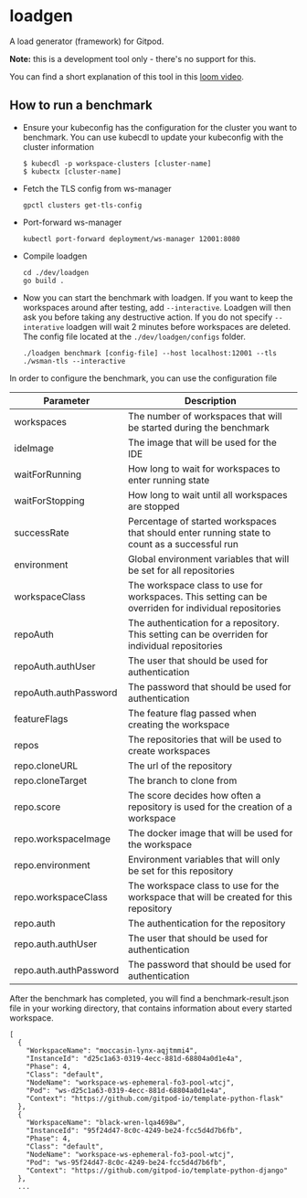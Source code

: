 # loadgen

A load generator (framework) for Gitpod.

**Note:** this is a development tool only - there's no support for this.

You can find a short explanation of this tool in this [loom video](https://www.loom.com/share/6487e3403c0746cc97bb3f766e15fab6).

## How to run a benchmark
- Ensure your kubeconfig has the configuration for the cluster you want to benchmark. You can use kubecdl to update your kubeconfig with the cluster information
  ```console
  $ kubecdl -p workspace-clusters [cluster-name]
  $ kubectx [cluster-name]
  ```
- Fetch the TLS config from ws-manager
  ```console
  gpctl clusters get-tls-config
  ```
- Port-forward ws-manager
  ```console
  kubectl port-forward deployment/ws-manager 12001:8080
  ```
- Compile loadgen
  ```console
  cd ./dev/loadgen
  go build .
  ```
- Now you can start the benchmark with loadgen. If you want to keep the workspaces around after testing, add `--interactive`. Loadgen will then ask you before taking any destructive action. If you do not specify `--interative` loadgen will wait 2 minutes before workspaces are deleted. The config file located at the `./dev/loadgen/configs` folder.
  ```console
  ./loadgen benchmark [config-file] --host localhost:12001 --tls ./wsman-tls --interactive
  ```

In order to configure the benchmark, you can use the configuration file

| Parameter  | Description |
| ------------- | ------------- |
| workspaces  | The number of workspaces that will be started during the benchmark |
| ideImage  | The image that will be used for the IDE |
| waitForRunning | How long to wait for workspaces to enter running state |
| waitForStopping | How long to wait until all workspaces are stopped |
| successRate | Percentage of started workspaces that should enter running state to count as a successful run |
| environment | Global environment variables that will be set for all repositories |
| workspaceClass | The workspace class to use for workspaces. This setting can be overriden for individual repositories |
| repoAuth | The authentication for a repository. This setting can be overriden for individual repositories |
| repoAuth.authUser | The user that should be used for authentication |
| repoAuth.authPassword | The password that should be used for authentication |
| featureFlags | The feature flag passed when creating the workspace |
| repos | The repositories that will be used to create workspaces |
| repo.cloneURL | The url of the repository |
| repo.cloneTarget | The branch to clone from |
| repo.score | The score decides how often a repository is used for the creation of a workspace |
| repo.workspaceImage | The docker image that will be used for the workspace |
| repo.environment | Environment variables that will only be set for this repository |
| repo.workspaceClass | The workspace class to use for the workspace that will be created for this repository |
| repo.auth | The authentication for the repository |
| repo.auth.authUser | The user that should be used for authentication |
| repo.auth.authPassword | The password that should be used for authentication |

After the benchmark has completed, you will find a benchmark-result.json file in your working directory, that contains information about every started workspace.

```
[
  {
    "WorkspaceName": "moccasin-lynx-aqjtmmi4",
    "InstanceId": "d25c1a63-0319-4ecc-881d-68804a0d1e4a",
    "Phase": 4,
    "Class": "default",
    "NodeName": "workspace-ws-ephemeral-fo3-pool-wtcj",
    "Pod": "ws-d25c1a63-0319-4ecc-881d-68804a0d1e4a",
    "Context": "https://github.com/gitpod-io/template-python-flask"
  },
  {
    "WorkspaceName": "black-wren-lqa4698w",
    "InstanceId": "95f24d47-8c0c-4249-be24-fcc5d4d7b6fb",
    "Phase": 4,
    "Class": "default",
    "NodeName": "workspace-ws-ephemeral-fo3-pool-wtcj",
    "Pod": "ws-95f24d47-8c0c-4249-be24-fcc5d4d7b6fb",
    "Context": "https://github.com/gitpod-io/template-python-django"
  },
  ...
```

